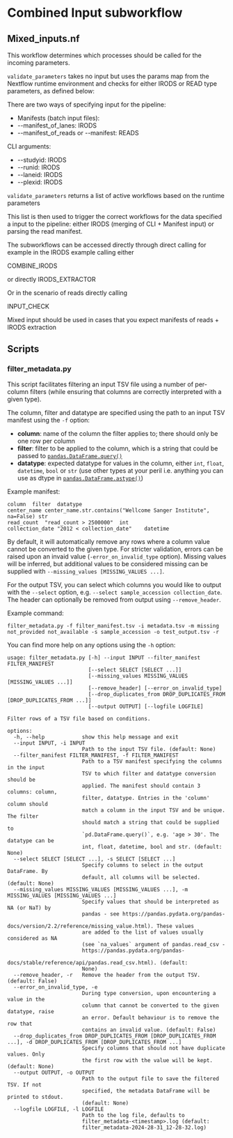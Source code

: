 # Combined Input subworkflow

## Mixed_inputs.nf

This workflow determines which processes should be called for the incoming parameters.

`validate_parameters` takes no input but uses the params map from the Nextflow runtime environment and checks for either IRODS or READ type parameters, as defined below:


There are two ways of specifying input for the pipeline:

- Manifests (batch input files):
- --manifest_of_lanes: IRODS
- --manifest_of_reads or --manifest: READS

CLI arguments:
- --studyid: IRODS
- --runid: IRODS
- --laneid: IRODS
- --plexid: IRODS

`validate_parameters` returns a list of active workflows based on the runtime parameters

This list is then used to trigger the correct workflows for the data specified a input to the pipeline: either IRODS (merging of CLI + Manifest input) or parsing the read manifest.

The subworkflows can be accessed directly through direct calling for example in the IRODS example calling either

COMBINE_IRODS

or directly IRODS_EXTRACTOR

Or in the scenario of reads directly calling

INPUT_CHECK

Mixed input should be used in cases that you expect manifests of reads + IRODS extraction
## Scripts

### filter_metadata.py

This script facilitates filtering an input TSV file using a number of per-column filters (while ensuring that columns are correctly interpreted with a given type).

The column, filter and datatype are specified using the path to an input TSV manifest using the `-f` option:

- **column**: name of the column the filter applies to\; there should only be one row per column
- **filter**: filter to be applied to the column, which is a string that could be passed to [`pandas.DataFrame.query()`](https://pandas.pydata.org/docs/reference/api/pandas.DataFrame.query.html)
- **datatype**: expected datatype for values in the column, either `int`, `float`, `datetime`, `bool` or `str` (use other types at your peril i.e. anything you can use as dtype in [`pandas.DataFrame.astype()`](https://pandas.pydata.org/docs/reference/api/pandas.DataFrame.astype.html)) 

Example manifest:

```
column	filter	datatype
center_name	center_name.str.contains("Wellcome Sanger Institute", na=False)	str
read_count	"read_count > 2500000"	int
collection_date	"2012 < collection_date"	datetime
```

By default, it will automatically remove any rows where a column value cannot be converted to the given type. For stricter validation, errors can be raised upon an invaid value (`-error_on_invalid_type` option). Missing values will be inferred, but additional values to be considered missing can be supplied with `--missing_values [MISSING_VALUES ...]`.

For the output TSV, you can select which columns you would like to output with the `--select` option, e.g. `--select sample_accession collection_date`. The header can optionally be removed from output using `--remove_header`.

Example command:
```
filter_metadata.py -f filter_manifest.tsv -i metadata.tsv -m missing not_provided not_available -s sample_accession -o test_output.tsv -r
```

You can find more help on any options using the `-h` option:
```
usage: filter_metadata.py [-h] --input INPUT --filter_manifest FILTER_MANIFEST
                          [--select SELECT [SELECT ...]]
                          [--missing_values MISSING_VALUES [MISSING_VALUES ...]]
                          [--remove_header] [--error_on_invalid_type]
                          [--drop_duplicates_from DROP_DUPLICATES_FROM [DROP_DUPLICATES_FROM ...]]
                          [--output OUTPUT] [--logfile LOGFILE]

Filter rows of a TSV file based on conditions.

options:
  -h, --help            show this help message and exit
  --input INPUT, -i INPUT
                        Path to the input TSV file. (default: None)
  --filter_manifest FILTER_MANIFEST, -f FILTER_MANIFEST
                        Path to a TSV manifest specifying the columns in the input
                        TSV to which filter and datatype conversion should be
                        applied. The manifest should contain 3 columns: column,
                        filter, datatype. Entries in the 'column' column should
                        match a column in the input TSV and be unique. The filter
                        should match a string that could be supplied to
                        `pd.DataFrame.query()`, e.g. 'age > 30'. The datatype can be
                        int, float, datetime, bool and str. (default: None)
  --select SELECT [SELECT ...], -s SELECT [SELECT ...]
                        Specify columns to select in the output DataFrame. By
                        default, all columns will be selected. (default: None)
  --missing_values MISSING_VALUES [MISSING_VALUES ...], -m MISSING_VALUES [MISSING_VALUES ...]
                        Specify values that should be interpreted as NA (or NaT) by
                        pandas - see https://pandas.pydata.org/pandas-
                        docs/version/2.2/reference/missing_value.html). These values
                        are added to the list of values usually considered as NA
                        (see `na_values` argument of pandas.read_csv -
                        https://pandas.pydata.org/pandas-
                        docs/stable/reference/api/pandas.read_csv.html). (default:
                        None)
  --remove_header, -r   Remove the header from the output TSV. (default: False)
  --error_on_invalid_type, -e
                        During type conversion, upon encountering a value in the
                        column that cannot be converted to the given datatype, raise
                        an error. Default behaviour is to remove the row that
                        contains an invalid value. (default: False)
  --drop_duplicates_from DROP_DUPLICATES_FROM [DROP_DUPLICATES_FROM ...], -d DROP_DUPLICATES_FROM [DROP_DUPLICATES_FROM ...]
                        Specify columns that should not have duplicate values. Only
                        the first row with the value will be kept. (default: None)
  --output OUTPUT, -o OUTPUT
                        Path to the output file to save the filtered TSV. If not
                        specified, the metadata DataFrame will be printed to stdout.
                        (default: None)
  --logfile LOGFILE, -l LOGFILE
                        Path to the log file, defaults to
                        filter_metadata-<timestamp>.log (default:
                        filter_metadata-2024-28-31_12-28-32.log)
```